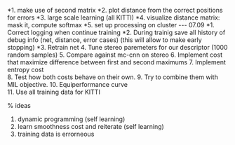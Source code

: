 *1. make use of second matrix
*2. plot distance from the correct positions for errors
*3. large scale learning (all KITTI)
*4. visualize distance matrix: mask it, compute softmax
*5. set up processing on cluster
--- 07.09
*1. Correct logging when continue training 
*2. During trainig save all history of debug info (net, distance, error cases)
   (this will allow to make early stopping)
*3. Retrain net
4. Tune stereo paremeters for our descriptor (1000 random samples)
5. Compare against mc-cnn on stereo
6. Implement cost that maximize difference between first and second maximums
7. Implement entropy cost  
8. Test how both costs behave on their own.
9. Try to combine them with MIL objective.
10. Equiperformance curve   
11. Use all training data for KITTI

% ideas
1. dynamic programming (self learning)
2. learn smoothness cost and reiterate (self learning)
3. training data is errorneous


  
